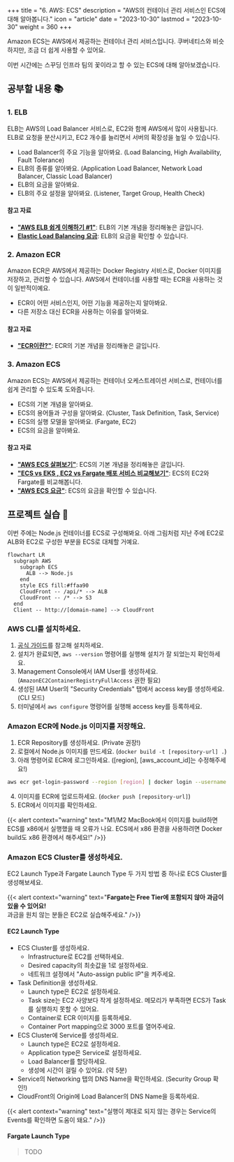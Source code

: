 +++
title = "6. AWS: ECS"
description = "AWS의 컨테이너 관리 서비스인 ECS에 대해 알아봅니다."
icon = "article"
date = "2023-10-30"
lastmod = "2023-10-30"
weight = 360
+++

Amazon ECS는 AWS에서 제공하는 컨테이너 관리 서비스입니다. 쿠버네티스와 비슷하지만, 조금 더 쉽게 사용할 수 있어요.

이번 시간에는 스꾸딩 인프라 팀의 꽃이라고 할 수 있는 ECS에 대해 알아보겠습니다.

## 공부할 내용 📚

### 1. ELB

ELB는 AWS의 Load Balancer 서비스로, EC2와 함께 AWS에서 많이 사용됩니다. ELB로 요청을 분산시키고, EC2 개수를 늘리면서 서버의 확장성을 높일 수 있습니다.

- Load Balancer의 주요 기능을 알아봐요. (Load Balancing, High Availability, Fault Tolerance)
- ELB의 종류를 알아봐요. (Application Load Balancer, Network Load Balancer, Classic Load Balancer)
- ELB의 요금을 알아봐요.
- ELB의 주요 설정을 알아봐요. (Listener, Target Group, Health Check)

#### 참고 자료

- **["AWS ELB 쉽게 이해하기 #1"](https://aws-hyoh.tistory.com/128)**: ELB의 기본 개념을 정리해놓은 글입니다.
- **[Elastic Load Balancing 요금](https://aws.amazon.com/ko/elasticloadbalancing/pricing/)**: ELB의 요금을 확인할 수 있습니다.

### 2. Amazon ECR

Amazon ECR은 AWS에서 제공하는 Docker Registry 서비스로, Docker 이미지를 저장하고, 관리할 수 있습니다. AWS에서 컨테이너를 사용할 때는 ECR을 사용하는 것이 일반적이예요.

- ECR이 어떤 서비스인지, 어떤 기능을 제공하는지 알아봐요.
- 다른 저장소 대신 ECR을 사용하는 이유를 알아봐요.

#### 참고 자료

- **["ECR이란?"](https://ks1171-park.tistory.com/107)**: ECR의 기본 개념을 정리해놓은 글입니다.

### 3. Amazon ECS

Amazon ECS는 AWS에서 제공하는 컨테이너 오케스트레이션 서비스로, 컨테이너를 쉽게 관리할 수 있도록 도와줍니다.

- ECS의 기본 개념을 알아봐요.
- ECS의 용어들과 구성을 알아봐요. (Cluster, Task Definition, Task, Service)
- ECS의 실행 모델을 알아봐요. (Fargate, EC2)
- ECS의 요금을 알아봐요.

#### 참고 자료

- **["AWS ECS 살펴보기"](https://boostbrothers.github.io/technology/2020/01/29/AWS-ECS-%EC%82%B4%ED%8E%B4%EB%B3%B4%EA%B8%B0/)**: ECS의 기본 개념을 정리해놓은 글입니다.
- **["ECS vs EKS , EC2 vs Fargate 배포 서비스 비교해보기"](https://velog.io/@tanggu01/%EB%B0%8D%EA%B8%80-ECS-vs-EKS-EC2-vs-Fargate-%EB%B0%B0%ED%8F%AC-%EC%84%9C%EB%B9%84%EC%8A%A4-%EB%B9%84%EA%B5%90%ED%95%B4%EB%B3%B4%EA%B8%B0)**: ECS의 EC2와 Fargate를 비교해봅니다.
- **["AWS ECS 요금"](https://aws.amazon.com/ko/ecs/pricing/)**: ECS의 요금을 확인할 수 있습니다.

## 프로젝트 실습 🎈

이번 주에는 Node.js 컨테이너를 ECS로 구성해봐요. 아래 그림처럼 지난 주에 EC2로 ALB와 EC2로 구성한 부분을 ECS로 대체할 거예요.

```mermaid
flowchart LR
  subgraph AWS
    subgraph ECS
      ALB --> Node.js
    end
    style ECS fill:#ffaa90
    CloudFront -- /api/* --> ALB
    CloudFront -- /* --> S3
  end
  Client -- http://[domain-name] --> CloudFront
```

### AWS CLI를 설치하세요.

1. [공식 가이드](https://docs.aws.amazon.com/ko_kr/cli/latest/userguide/getting-started-install.html)를 참고해 설치하세요.
2. 설치가 완료되면, `aws --version` 명령어를 실행해 설치가 잘 되었는지 확인하세요.
3. Management Console에서 IAM User를 생성하세요. (`AmazonEC2ContainerRegistryFullAccess` 권한 필요)
4. 생성된 IAM User의 "Security Credentials" 탭에서 access key를 생성하세요. (CLI 모드)
5. 터미널에서 `aws configure` 명령어를 실행해 access key를 등록하세요.

### Amazon ECR에 Node.js 이미지를 저장해요.

1. ECR Repository를 생성하세요. (Private 권장!)
2. 로컬에서 Node.js 이미지를 만드세요. (`docker build -t [repository-url] .`)
3. 아래 명령어로 ECR에 로그인하세요. ([region], [aws_account_id]는 수정해주세요!)
  ```bash
  aws ecr get-login-password --region [region] | docker login --username AWS --password-stdin [aws_account_id].dkr.ecr.[region].amazonaws.com
  ```
4. 이미지를 ECR에 업로드하세요. (`docker push [repository-url]`)
5. ECR에서 이미지를 확인하세요.

{{< alert context="warning" text="M1/M2 MacBook에서 이미지를 build하면 ECS를 x86에서 실행했을 때 오류가 나요. ECS에서 x86 환경을 사용하려면 Docker build도 x86 환경에서 해주세요!" />}}

### Amazon ECS Cluster를 생성하세요.

EC2 Launch Type과 Fargate Launch Type 두 가지 방법 중 하나로 ECS Cluster를 생성해보세요.

{{< alert context="warning" text="**Fargate는 Free Tier에 포함되지 않아 과금이 있을 수 있어요!**<br>과금을 원치 않는 분들은 EC2로 실습해주세요." />}}

#### EC2 Launch Type

- ECS Cluster를 생성하세요.
  - Infrastructure로 EC2를 선택하세요.
  - Desired capacity의 최솟값을 1로 설정하세요.
  - 네트워크 설정에서 "Auto-assign public IP"을 켜주세요.
- Task Definition을 생성하세요.
  - Launch type은 EC2로 설정하세요.
  - Task size는 EC2 사양보다 작게 설정하세요. 메모리가 부족하면 ECS가 Task를 실행하지 못할 수 있어요.
  - Container로 ECR 이미지를 등록하세요.
  - Container Port mapping으로 3000 포트를 열어주세요.
- ECS Cluster에 Service를 생성하세요.
  - Launch type은 EC2로 설정하세요.
  - Application type은 Service로 설정하세요.
  - Load Balancer를 할당하세요.
  - 생성에 시간이 걸릴 수 있어요. (약 5분)
- Service의 Networking 탭의 DNS Name을 확인하세요. (Security Group 확인!)
- CloudFront의 Origin에 Load Balancer의 DNS Name을 등록하세요.

{{< alert context="warning" text="실행이 제대로 되지 않는 경우는 Service의 Events를 확인하면 도움이 돼요." />}}

#### Fargate Launch Type

> TODO
